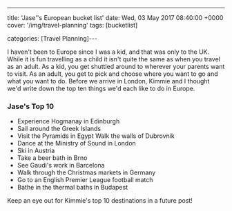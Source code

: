 ---
title: 'Jase''s European bucket list'
date: Wed, 03 May 2017 08:40:00 +0000
cover: '/img/travel-planning'
tags: [bucketlist]

categories: [Travel Planning]---

I haven't been to Europe since I was a kid, and that was only to the UK. While it is fun travelling as a child it isn't quite the same as when you travel as an adult. As a kid, you get shuttled around to wherever your parents want to visit. As an adult, you get to pick and choose where you want to go and what you want to do. Before we arrive in London, Kimmie and I thought we'd write down the top ten things we'd each like to do in Europe.

### Jase's Top 10

*   Experience Hogmanay in Edinburgh
*   Sail around the Greek Islands
*   Visit the Pyramids in Egypt Walk the walls of Dubrovnik
*   Dance at the Ministry of Sound in London
*   Ski in Austria
*   Take a beer bath in Brno
*   See Gaudi's work in Barcelona
*   Walk through the Christmas markets in Germany
*   Go to an English Premier League football match
*   Bathe in the thermal baths in Budapest

Keep an eye out for Kimmie's top 10 destinations in a future post!
